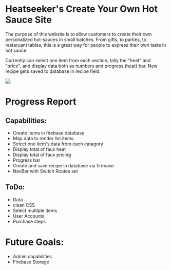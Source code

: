 <h1>Heatseeker's Create Your Own Hot Sauce Site</h1>
<p>The purpose of this website is to allow customers to create their own personalized hot-sauces in small batches.  From gifts, to parties, to restaruant tables, this is a great way for people to express their own taste in hot sauce.</p>
<p>Currently can select one item from each section, tally the "heat" and "price", and display data both as numbers and progress (heat) bar.  New recipe gets saved to database in recipe field.</p>

<img src="../heatseeker1.gif"/>

# Progress Report
## Capabilities:
* Create items in firebase database
* Map data to render list items
* Select one item's data from each catagory
* Display total of faux heat
* Display total of faux pricing
* Progress bar
* Create and save recipe in database via firebase
* NavBar with Switch Routes set

## ToDo:
* Data
* clean CSS
* Select multiple items
* User Accounts
* Purchase steps

# Future Goals:
* Admin capabilities
* Firebase Storage